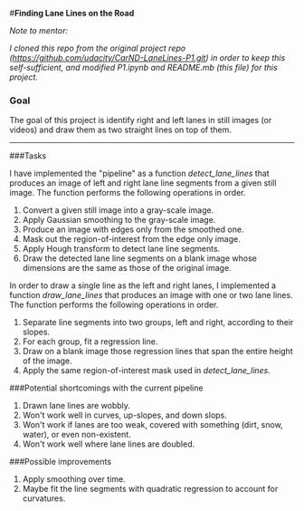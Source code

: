 #**Finding Lane Lines on the Road** 

*Note to mentor:*

*I cloned this repo from the original project repo (https://github.com/udacity/CarND-LaneLines-P1.git)
in order to keep this self-sufficient, and modified P1.ipynb and README.mb (this file) for this project.*

### Goal

The goal of this project is identify right and left lanes in still images (or videos)
and draw them as two straight lines on top of them.

---

###Tasks

I have implemented the "pipeline" as a function *detect_lane_lines* that
produces an image of left and right lane line segments from a given still image.
The function performs the following operations in order.

1. Convert a given still image into a gray-scale image.
2. Apply Gaussian smoothing to the gray-scale image.
3. Produce an image with edges only from the smoothed one.
4. Mask out the region-of-interest from the edge only image.
5. Apply Hough transform to detect lane line segments.
6. Draw the detected lane line segments on a blank image whose dimensions are the same as those of the original image.

In order to draw a single line as the left and right lanes, I implemented a function *draw_lane_lines*
that produces an image with one or two lane lines. 
The function performs the following operations in order.

1. Separate line segments into two groups, left and right, according to their slopes.
2. For each group, fit a regression line.
3. Draw on a blank image those regression lines that span the entire height of the image.
4. Apply the same region-of-interest mask used in *detect_lane_lines*.

###Potential shortcomings with the current pipeline

1. Drawn lane lines are wobbly.
2. Won't work well in curves, up-slopes, and down slops.
3. Won't work if lanes are too weak, covered with something (dirt, snow, water), or even non-existent.
4. Won't work well where lane lines are doubled.

###Possible improvements

1. Apply smoothing over time.
2. Maybe fit the line segments with quadratic regression to account for curvatures.
